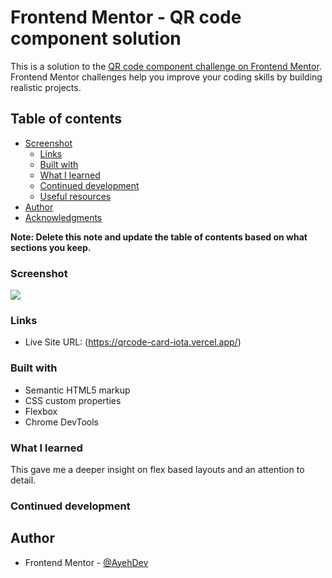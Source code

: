 # Frontend Mentor - QR code component solution

This is a solution to the [QR code component challenge on Frontend Mentor](https://www.frontendmentor.io/challenges/qr-code-component-iux_sIO_H). Frontend Mentor challenges help you improve your coding skills by building realistic projects. 

## Table of contents
- [Screenshot](#screenshot)
  - [Links](#links)
  - [Built with](#built-with)
  - [What I learned](#what-i-learned)
  - [Continued development](#continued-development)
  - [Useful resources](#useful-resources)
- [Author](#author)
- [Acknowledgments](#acknowledgments)

**Note: Delete this note and update the table of contents based on what sections you keep.**



### Screenshot

![](./screenshot.png)




### Links


- Live Site URL: (https://qrcode-card-iota.vercel.app/)



### Built with

- Semantic HTML5 markup
- CSS custom properties
- Flexbox
- Chrome DevTools




### What I learned

This gave me a deeper insight on flex based layouts and an attention to detail.






### Continued development









## Author


- Frontend Mentor - [@AyehDev](https://www.frontendmentor.io/profile/AyehDev)






